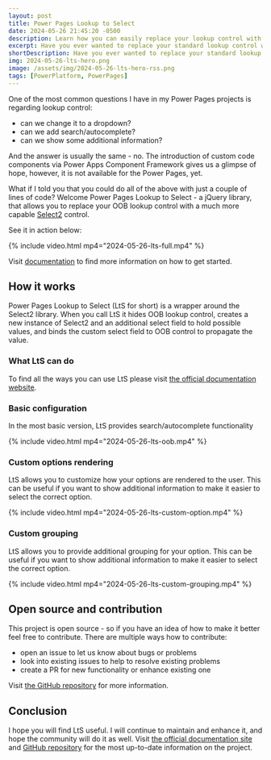 ```yaml
---
layout: post
title: Power Pages Lookup to Select
date: 2024-05-26 21:45:20 -0500
description: Learn how you can easily replace your lookup control with Select2 control
excerpt: Have you ever wanted to replace your standard lookup control with a better experience like search/autocomplete functionality? Well, you're in luck - with my new jQuery plugin you can do just that! Check out my latest article to learn more.
shortDescription: Have you ever wanted to replace your standard lookup control with a better experience like search/autocomplete functionality? Well, you're in luck - with my new jQuery plugin you can do just that! Check out this post to learn more.
img: 2024-05-26-lts-hero.png
image: /assets/img/2024-05-26-lts-hero-rss.png
tags: [PowerPlatform, PowerPages]
---
```


One of the most common questions I have in my Power Pages projects is regarding lookup control:

*  can we change it to a dropdown?
*  can we add search/autocomplete?
*  can we show some additional information?

And the answer is usually the same - no. The introduction of custom code components via Power Apps Component Framework gives us a glimpse of hope, however, it is not available for the Power Pages, yet.

What if I told you that you could do all of the above with just a couple of lines of code? Welcome Power Pages Lookup to Select - a jQuery library, that allows you to replace your OOB lookup control with a much more capable [Select2](https://select2.org/) control.

See it in action below:

{% include video.html mp4="2024-05-26-lts-full.mp4" %}

Visit [documentation](https://www.dancingwithcrm.com/power-pages-lookup-to-select/) to find more information on how to get started.

## How it works

Power Pages Lookup to Select (LtS for short) is a wrapper around the Select2 library. When you call LtS it hides OOB lookup control, creates a new instance of Select2 and an additional select field to hold possible values, and binds the custom select field to OOB control to propagate the value.

### What LtS can do

To find all the ways you can use LtS please visit [the official documentation website](https://www.dancingwithcrm.com/power-pages-lookup-to-select/).

### Basic configuration

In the most basic version, LtS provides search/autocomplete functionality

{% include video.html mp4="2024-05-26-lts-oob.mp4" %}

### Custom options rendering

LtS allows you to customize how your options are rendered to the user. This can be useful if you want to show additional information to make it easier to select the correct option.

{% include video.html mp4="2024-05-26-lts-custom-option.mp4" %}

### Custom grouping

LtS allows you to provide additional grouping for your option. This can be useful if you want to show additional information to make it easier to select the correct option.

{% include video.html mp4="2024-05-26-lts-custom-grouping.mp4" %}

## Open source and contribution

This project is open source - so if you have an idea of how to make it better feel free to contribute. There are multiple ways how to contribute:

*  open an issue to let us know about bugs or problems
*  look into existing issues to help to resolve existing problems
*  create a PR for new functionality or enhance existing one

Visit [the GitHub repository](https://github.com/OOlashyn/power-pages-lookup-to-select) for more information.

## Conclusion

I hope you will find LtS useful. I will continue to maintain and enhance it, and hope the community will do it as well. Visit [the official documentation site](https://www.dancingwithcrm.com/power-pages-lookup-to-select/) and [GitHub repository](https://github.com/OOlashyn/power-pages-lookup-to-select) for the most up-to-date information on the project.
